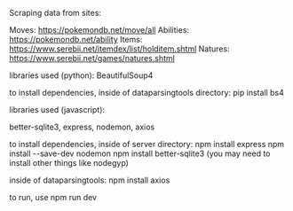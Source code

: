 Scraping data from sites:

Moves: https://pokemondb.net/move/all Abilities: https://pokemondb.net/ability Items: https://www.serebii.net/itemdex/list/holditem.shtml Natures: https://www.serebii.net/games/natures.shtml

libraries used (python):
BeautifulSoup4

to install dependencies, inside of dataparsingtools directory:
pip install bs4

libraries used (javascript):

better-sqlite3, express, nodemon, axios

to install dependencies, inside of server directory:
npm install express
npm install --save-dev nodemon
npm install better-sqlite3 (you may need to install other things like nodegyp)

inside of dataparsingtools:
npm install axios

to run, use npm run dev
